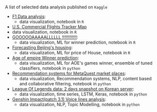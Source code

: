 A list of selected data analysis published on `Kaggle`
                                                          
- [F1 Data analysis](https://www.kaggle.com/code/jonathanbouchet/f1-data-analysis):
    - data visualization, notebook in `R`                          
- [U.S. Commercial Flights Tracker Map](https://www.kaggle.com/code/jonathanbouchet/u-s-commercial-flights-tracker-map)
- data visualization, notebook in `R`  
- [GOOOOOAAAAALLLLLL !!!!!!!!!!!!](https://www.kaggle.com/code/jonathanbouchet/goooooaaaaallllll):
    - data visualization, ML for winner prediction, notebook in `R`  
- [Forecasting Beijing's housing](https://www.kaggle.com/code/jonathanbouchet/forecasting-beijing-s-housing):
    - data visualization, ML for price of House, notebook in `R`
- [Age of empire Winner prediction](https://www.kaggle.com/code/jonathanbouchet/base-dataset-winner-s-prediction):
    - data visualization, ML for AOE's games winner, ensemble of tuned classifiers, notebook in `python`
- [Recommendation systems for MetaQuest market places](https://www.kaggle.com/code/jonathanbouchet/recommendation-systems-for-metaquest-market-places):
    - data visualization, Recommendation systems, NLP, content based and collaborative filtering, notebook in `python`
- [League Of Legends data: 2 days snapshot on Korean server](https://www.kaggle.com/code/jonathanbouchet/lol-data-2-days-snapshot-on-kr-server):
    - data visualization, time series, LSTM, Keras, notebook in `python` 
- [Genshin Impact(patch 3.1) Voice lines analysis](https://www.kaggle.com/code/jonathanbouchet/genshin-impact-patch-3-1-voice-lines-analysis):
    - data visualization, NLP, Topic Modelling, notebook in `python`  